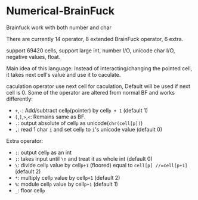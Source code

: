 # Numerical-BrainFuck
Brainfuck work with both number and char

There are currently 14 operator, 8 extended BrainFuck operator, 6 extra.

support 69420 cells, support large int, number I/O, unicode char I/O, negative values, float.

Main idea of this language: Instead of interacting/changing the pointed cell, it takes next cell's value and use it to caculate.

caculation operator use next cell for caculation, Default will be used if next cell is 0.
Some of the operator are altered from normal BF and works differently:
 - `+`,`-`: Add/subtract cell`p`(pointer) by cell`p + 1` (default 1)
 - `[`,`]`,`>`,`<`: Remains same as BF.
 - `.`: output absolute of cell`p` as unicode(`chr(cell[p])`)
 - `,`: read 1 char `i` and set cell`p` to `i`'s unicode value (default 0)

Extra operator:

 - `:`: output cell`p` as an int
 - `;`: takes input until `\n` and treat it as whole int (default 0)
 - `\`: divide cell`p` value by cell`p+1` (floored)  equal to `cell[p] //=cell[p+1]` (default 2)
 - `*`: multiply cell`p` value by cell`p+1` (default 2)
 - `%`: module cell`p` value by cell`p+1` (default 1)
 - `_`: floor cell`p`
